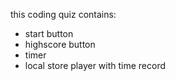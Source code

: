 this coding quiz contains:

- start button
- highscore button
- timer
- local store player with time record
